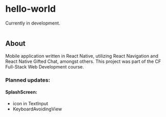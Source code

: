 # hello-world
Currently in development.
```
```
## About
Mobile application written in React Native, utilizing React Navigation 
and React Native Gifted Chat, amongst others. 
This project was part of the CF Full-Stack Web Development course. 

### Planned updates:
#### SplashScreen:
- icon in TextInput
- KeyboardAvoidingView
